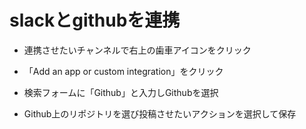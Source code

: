 # slackとgithubを連携

 - 連携させたいチャンネルで右上の歯車アイコンをクリック

 - 「Add an app or custom integration」をクリック

 - 検索フォームに「Github」と入力しGithubを選択

 - Github上のリポジトリを選び投稿させたいアクションを選択して保存